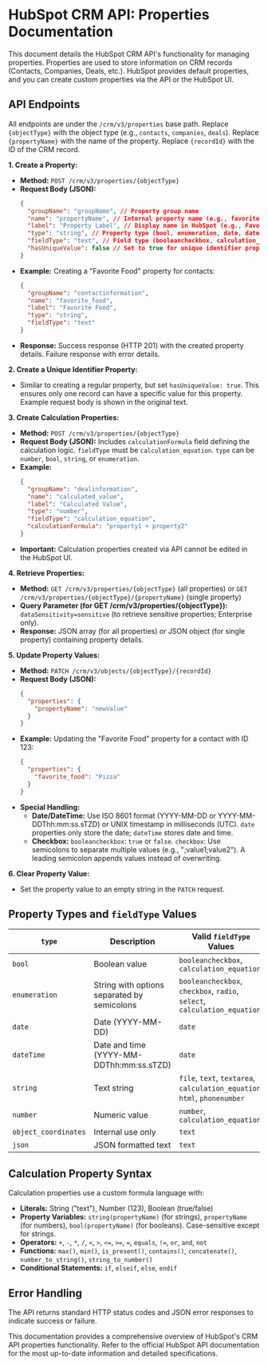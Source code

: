 # HubSpot CRM API: Properties Documentation

This document details the HubSpot CRM API's functionality for managing properties.  Properties are used to store information on CRM records (Contacts, Companies, Deals, etc.).  HubSpot provides default properties, and you can create custom properties via the API or the HubSpot UI.

## API Endpoints

All endpoints are under the `/crm/v3/properties` base path.  Replace `{objectType}` with the object type (e.g., `contacts`, `companies`, `deals`).  Replace `{propertyName}` with the name of the property.  Replace `{recordId}` with the ID of the CRM record.

**1. Create a Property:**

* **Method:** `POST /crm/v3/properties/{objectType}`
* **Request Body (JSON):**
  ```json
  {
    "groupName": "groupName", // Property group name
    "name": "propertyName", // Internal property name (e.g., favorite_food)
    "label": "Property Label", // Display name in HubSpot (e.g., Favorite Food)
    "type": "string", // Property type (bool, enumeration, date, dateTime, string, number, object_coordinates, json)
    "fieldType": "text", // Field type (booleancheckbox, calculation_equation, checkbox, date, file, html, number, phonenumber, radio, select, textarea)
    "hasUniqueValue": false // Set to true for unique identifier properties (max 10 per object)
  }
  ```
* **Example:** Creating a "Favorite Food" property for contacts:
  ```json
  {
    "groupName": "contactinformation",
    "name": "favorite_food",
    "label": "Favorite Food",
    "type": "string",
    "fieldType": "text"
  }
  ```
* **Response:**  Success response (HTTP 201) with the created property details.  Failure response with error details.


**2. Create a Unique Identifier Property:**

*  Similar to creating a regular property, but set `hasUniqueValue: true`.  This ensures only one record can have a specific value for this property.  Example request body is shown in the original text.

**3. Create Calculation Properties:**

* **Method:** `POST /crm/v3/properties/{objectType}`
* **Request Body (JSON):** Includes `calculationFormula` field defining the calculation logic.  `fieldType` must be `calculation_equation`.  `type` can be `number`, `bool`, `string`, or `enumeration`.
* **Example:**
   ```json
   {
     "groupName": "dealinformation",
     "name": "calculated_value",
     "label": "Calculated Value",
     "type": "number",
     "fieldType": "calculation_equation",
     "calculationFormula": "property1 + property2"
   }
   ```
* **Important:** Calculation properties created via API cannot be edited in the HubSpot UI.

**4. Retrieve Properties:**

* **Method:** `GET /crm/v3/properties/{objectType}` (all properties) or `GET /crm/v3/properties/{objectType}/{propertyName}` (single property)
* **Query Parameter (for GET /crm/v3/properties/{objectType}):** `dataSensitivity=sensitive` (to retrieve sensitive properties; Enterprise only).
* **Response:** JSON array (for all properties) or JSON object (for single property) containing property details.

**5. Update Property Values:**

* **Method:** `PATCH /crm/v3/objects/{objectType}/{recordId}`
* **Request Body (JSON):**
  ```json
  {
    "properties": {
      "propertyName": "newValue"
    }
  }
  ```
* **Example:** Updating the "Favorite Food" property for a contact with ID 123:
  ```json
  {
    "properties": {
      "favorite_food": "Pizza"
    }
  }
  ```
* **Special Handling:**
    * **Date/DateTime:** Use ISO 8601 format (YYYY-MM-DD or YYYY-MM-DDThh:mm:ss.sTZD) or UNIX timestamp in milliseconds (UTC).  `date` properties only store the date; `dateTime` stores date and time.
    * **Checkbox:** `booleancheckbox`: `true` or `false`. `checkbox`:  Use semicolons to separate multiple values (e.g., ";value1;value2").  A leading semicolon appends values instead of overwriting.

**6. Clear Property Value:**

* Set the property value to an empty string in the `PATCH` request.


## Property Types and `fieldType` Values

| `type`       | Description                                  | Valid `fieldType` Values                      |
|--------------|----------------------------------------------|----------------------------------------------|
| `bool`       | Boolean value                               | `booleancheckbox`, `calculation_equation`   |
| `enumeration` | String with options separated by semicolons | `booleancheckbox`, `checkbox`, `radio`, `select`, `calculation_equation` |
| `date`       | Date (YYYY-MM-DD)                           | `date`                                      |
| `dateTime`   | Date and time (YYYY-MM-DDThh:mm:ss.sTZD)     | `date`                                      |
| `string`     | Text string                                   | `file`, `text`, `textarea`, `calculation_equation`, `html`, `phonenumber` |
| `number`     | Numeric value                                 | `number`, `calculation_equation`             |
| `object_coordinates` | Internal use only                         | `text`                                      |
| `json`       | JSON formatted text                          | `text`                                      |


## Calculation Property Syntax

Calculation properties use a custom formula language with:

* **Literals:** String ("text"), Number (123), Boolean (true/false)
* **Property Variables:** `string(propertyName)` (for strings), `propertyName` (for numbers), `bool(propertyName)` (for booleans). Case-sensitive except for strings.
* **Operators:** `+`, `-`, `*`, `/`, `<`, `>`, `<=`, `>=`, `=`, `equals`, `!=`, `or`, `and`, `not`
* **Functions:** `max()`, `min()`, `is_present()`, `contains()`, `concatenate()`, `number_to_string()`, `string_to_number()`
* **Conditional Statements:** `if`, `elseif`, `else`, `endif`


## Error Handling

The API returns standard HTTP status codes and JSON error responses to indicate success or failure.


This documentation provides a comprehensive overview of HubSpot's CRM API properties functionality.  Refer to the official HubSpot API documentation for the most up-to-date information and detailed specifications.
